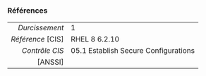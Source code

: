 ### Références

|                 |    |
|----------------:|:---|
|   *Durcissement*| 1 |
|*Référence* [CIS]| RHEL 8 6.2.10 |
|   *Contrôle CIS*| 05.1 Establish Secure Configurations |
|          [ANSSI]|  |
